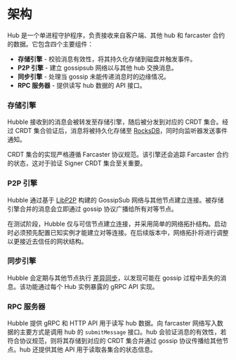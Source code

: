 # 架构

Hub 是一个单进程守护程序，负责接收来自客户端、其他 hub 和 farcaster 合约的数据。它包含四个主要组件：

- **存储引擎** - 校验消息有效性，将其持久化存储到磁盘并触发事件。
- **P2P 引擎** - 建立 gossipsub 网络以与其他 hub 交换消息。
- **同步引擎** - 处理当 gossip 未能传递消息时的边缘情况。
- **RPC 服务器** - 提供读写 hub 数据的 API 接口。

### 存储引擎

Hubble 接收到的消息会被转发至存储引擎，随后被分发到对应的 CRDT 集合。经过 CRDT 集合验证后，消息将被持久化存储至 [RocksDB](https://github.com/facebook/rocksdb)，同时向监听器发送事件通知。

CRDT 集合的实现严格遵循 Farcaster 协议规范。该引擎还会追踪 Farcaster 合约的状态，这对于验证 Signer CRDT 集合至关重要。

### P2P 引擎

Hubble 通过基于 [LibP2P](https://github.com/libp2p/libp2p) 构建的 GossipSub 网络与其他节点建立连接。被存储引擎合并的消息会立即通过 gossip 协议广播给所有对等节点。

在测试阶段，Hubble 仅与可信节点建立连接，并采用简单的网络拓扑结构。启动时必须预先配置已知实例才能建立对等连接。在后续版本中，网络拓扑将进行调整以更接近去信任的网状结构。

### 同步引擎

Hubble 会定期与其他节点执行 [差异同步](https://github.com/farcasterxyz/protocol#41-synchronization)，以发现可能在 gossip 过程中丢失的消息。该功能通过每个 Hub 实例暴露的 gRPC API 实现。

### RPC 服务器

Hubble 提供 gRPC 和 HTTP API 用于读写 hub 数据。向 farcaster 网络写入数据的主要方式是调用 hub 的 `submitMessage` 接口。hub 会验证消息的有效性，若符合协议规范，则将其存储到对应的 CRDT 集合并通过 gossip 协议传播给其他节点。hub 还提供其他 API 用于读取各集合的状态信息。
